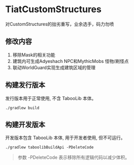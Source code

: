 # TiatCustomStructures

对CustomStructures的拙劣重写，业余选手，码力勿喷

## 修改内容
1. 移除Mask的相关功能
2. 建筑内可生成Adyeshach NPC和MythicMobs 怪物/刷怪点
3. 联动WorldGuard实现生成建筑区域的管理

## 构建发行版本

发行版本用于正常使用, 不含 TabooLib 本体。

```
./gradlew build
```

## 构建开发版本

开发版本包含 TabooLib 本体, 用于开发者使用, 但不可运行。

```
./gradlew taboolibBuildApi -PDeleteCode
```

> 参数 -PDeleteCode 表示移除所有逻辑代码以减少体积。